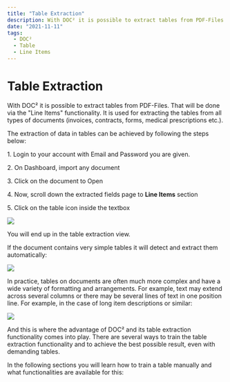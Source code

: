 ```yaml
---
title: "Table Extraction"
description: With DOC² it is possible to extract tables from PDF-Files. That will be done via the Line Items functionality. It is used for extracting the tables from all types of documents (invoices, contracts, forms, medical prescriptions etc.)
date: "2021-11-11"
tags:
  - DOC²
  - Table
  - Line Items
---
```


# Table Extraction

With DOC² it is possible to extract tables from PDF-Files. That will be done via the "Line Items" functionality. It is used for extracting the tables from all types of documents (invoices, contracts, forms, medical prescriptions etc.).

The extraction of data in tables can be achieved by following the steps below:

1\. Login to your account with Email and Password you are given.

2\. On Dashboard, import any document

3\. Click on the document to Open

4\. Now, scroll down the extracted fields page to **Line Items** section

5\. Click on the table icon inside the textbox

![](/_images/doc2/Line-Items.png)

You will end up in the table extraction view.

If the document contains very simple tables it will detect and extract them automatically:

![](/_images/doc2/image-17-1024x92.png)

In practice, tables on documents are often much more complex and have a wide variety of formatting and arrangements. For example, text may extend across several columns or there may be several lines of text in one position line. For example, in the case of long item descriptions or similar:

![](/_images/doc2/image-16.png)

And this is where the advantage of DOC² and its table extraction functionality comes into play. There are several ways to train the table extraction functionality and to achieve the best possible result, even with demanding tables.

In the following sections you will learn how to train a table manually and what functionalities are available for this:
